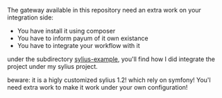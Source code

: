 The gateway available in this repository need an extra work on your integration side:

 - You have install it using composer
 - You have to inform payum of it own existance
 - You have to integrate your workflow with it

under the subdirectory [sylius-example](./sylius-example), you'll find how I did integrate the project under my sylius project.

beware: it is a higly customized sylius 1.2! which rely on symfony!
You'l need extra work to make it work under your own configuration!

